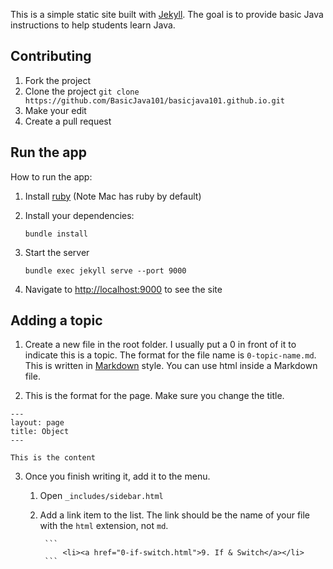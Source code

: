 This is a simple static site built with [Jekyll](https://jekyllrb.com/). The goal is to provide basic Java instructions to help students learn Java.

## Contributing

1. Fork the project
2. Clone the project `git clone https://github.com/BasicJava101/basicjava101.github.io.git`
3. Make your edit
4. Create a pull request

## Run the app
How to run the app:

1. Install [ruby](https://www.ruby-lang.org/en/downloads/) (Note Mac has ruby by default)
2. Install your dependencies:

	```
	bundle install
	```

3. Start the server

	```
	bundle exec jekyll serve --port 9000
	```

4. Navigate to [http://localhost:9000](http://localhost:9000) to see the site

## Adding a topic

1. Create a new file in the root folder. I usually put a 0 in front of it to indicate this is a topic. The format for the file name is `0-topic-name.md`. This is written in [Markdown](https://www.markdownguide.org/) style. You can use html inside a Markdown file.

2. This is the format for the page. Make sure you change the title.

```
---
layout: page
title: Object
---

This is the content
```

3. Once you finish writing it, add it to the menu.
	1. Open `_includes/sidebar.html`
	2. Add a link item to the list. The link should be the name of your file with the `html` extension, not `md`.

			```
				<li><a href="0-if-switch.html">9. If & Switch</a></li>
			```
